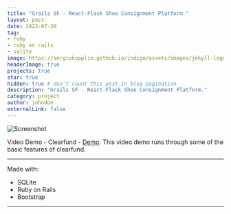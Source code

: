 ```yaml
---
title: "Grails SF - React-Flask Shoe Consignment Platform."
layout: post
date: 2022-07-20
tag: 
- ruby
- ruby on rails
- sqlite
image: https://sergiokopplin.github.io/indigo/assets/images/jekyll-logo-light-solid.png
headerImage: true
projects: true
star: true
hidden: true # don't count this post in blog pagination
description: "Grails SF - React-Flask Shoe Consignment Platform."
category: project
author: johndoe
externalLink: false
---
```


![Screenshot](/portfolio/assets/images/clearfund-screenshot.png)

Video Demo - Clearfund - [Demo](https://youtu.be/on8pdVFjldM). This video demo runs through some of the basic features of clearfund. 

---

Made with:

- SQLite
- Ruby on Rails
- Bootstrap

---


